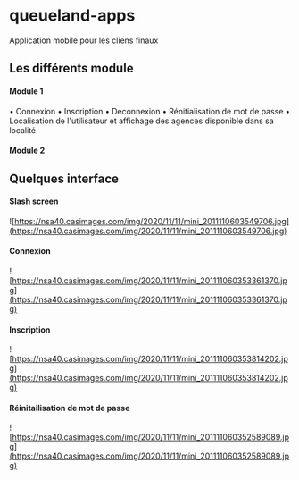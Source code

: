 # queueland-apps

Application mobile pour les cliens finaux
## Les différents module

#### Module 1

• Connexion
• Inscription
• Deconnexion
• Rénitialisation de mot de passe
• Localisation de l'utilisateur et affichage des
agences disponible dans sa localité

#### Module 2

## Quelques interface

#### Slash screen

![https://nsa40.casimages.com/img/2020/11/11/mini_2011110603549706.jpg](https://nsa40.casimages.com/img/2020/11/11/mini_2011110603549706.jpg)

#### Connexion

![https://nsa40.casimages.com/img/2020/11/11/mini_201111060353361370.jpg](https://nsa40.casimages.com/img/2020/11/11/mini_201111060353361370.jpg)

#### Inscription

![https://nsa40.casimages.com/img/2020/11/11/mini_201111060353814202.jpg](https://nsa40.casimages.com/img/2020/11/11/mini_201111060353814202.jpg)

#### Réinitailisation de mot de passe

![https://nsa40.casimages.com/img/2020/11/11/mini_201111060352589089.jpg](https://nsa40.casimages.com/img/2020/11/11/mini_201111060352589089.jpg)
